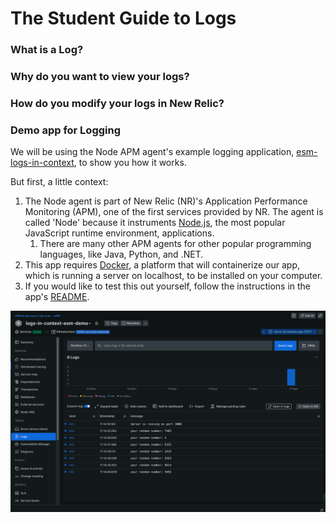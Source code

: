 # The Student Guide to Logs

### What is a Log?

### Why do you want to view your logs?

### How do you modify your logs in New Relic?

### Demo app for Logging

We will be using the Node APM agent's example logging application, [esm-logs-in-context](https://github.com/newrelic/newrelic-node-examples/tree/main/application-logging/esm-logs-in-context), to show you how it works.

But first, a little context:

1. The Node agent is part of New Relic (NR)'s Application Performance Monitoring (APM), one of the first services provided by NR. The agent is called 'Node' because it instruments [Node.js](https://nodejs.org/en), the most popular JavaScript runtime environment, applications.
   1. There are many other APM agents for other popular programming languages, like Java, Python, and .NET.
2. This app requires [Docker](https://www.docker.com/products/docker-desktop/), a platform that will containerize our app, which is running a server on localhost, to be installed on your computer.
3. If you would like to test this out yourself, follow the instructions in the app's [README](https://github.com/newrelic/newrelic-node-examples/blob/main/application-logging/esm-logs-in-context/README.md).

![1724264936119](image/README/1724264936119.png)
